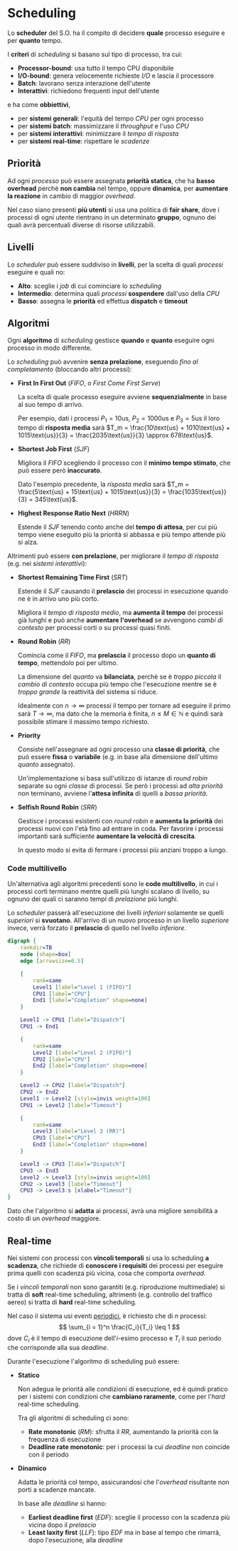 # Scheduling

Lo **scheduler** del S.O. ha il compito di decidere **quale** processo eseguire e per **quanto** tempo.

I **criteri** di _scheduling_ si basano sul tipo di processo, tra cui:
- **Processor-bound**: usa tutto il tempo CPU disponibile
- **I/O-bound**: genera velocemente richieste _I/O_ e lascia il processore
- **Batch**: lavorano senza interazione dell'utente
- **Interattivi**: richiedono frequenti input dell'utente

e ha come **obbiettivi**,
- per **sistemi generali**: l'equità del tempo _CPU_ per ogni processo
- per **sistemi batch**: massimizzare il _throughput_ e l'uso _CPU_
- per **sistemi interattivi**: minimizzare il _tempo di risposta_
- per **sistemi real-time**: rispettare le _scadenze_

## Priorità

Ad ogni _processo_ può essere assegnata **priorità statica**, che ha **basso overhead** perchè **non cambia** nel tempo, oppure **dinamica**, per **aumentare la reazione** in cambio di maggior _overhead_.

Nel caso siano presenti **più utenti** si usa una politica di **fair share**, dove i processi di ogni utente rientrano in un determinato **gruppo**, ognuno dei quali avrà percentuali diverse di risorse utilizzabili.

## Livelli

Lo _scheduler_ può essere suddiviso in **livelli**, per la scelta di quali _processi_ eseguire e quali no:
- **Alto**: sceglie i _job_ di cui cominciare lo _scheduling_
- **Intermedio**: determina quali _processi_ **sospendere** dall'uso della _CPU_
- **Basso**: assegna le **priorità** ed effettua **dispatch** e **timeout**

## Algoritmi

Ogni **algoritmo** di _scheduling_ gestisce **quando** e **quanto** eseguire ogni processo in modo differente.

Lo _scheduling_ può avvenire **senza prelazione**, eseguendo _fino al completamento_ (bloccando altri processi):
- **First In First Out** (_FIFO_, o _First Come First Serve_)

	La scelta di quale processo eseguire avviene **sequenzialmente** in base al suo tempo di arrivo.

	Per esempio, dati i processi $P_1 = 10\text{us}$, $P_2 = 1000\text{us}$ e $P_3 = 5\text{us}$ il loro tempo di **risposta media** sarà $T_m = \frac{10\text{us} + 1010\text{us} + 1015\text{us}}{3} = \frac{2035\text{us}}{3} \approx 678\text{us}$.

- **Shortest Job First** (_SJF_)

	Migliora il _FIFO_ scegliendo il processo con il **minimo tempo stimato**, che può essere però **inaccurato**.

	Dato l'esempio precedente, la _risposta media_ sarà $T_m = \frac{5\text{us} + 15\text{us} + 1015\text{us}}{3} = \frac{1035\text{us}}{3} = 345\text{us}$.

- **Highest Response Ratio Next** (_HRRN_)

	Estende il _SJF_ tenendo conto anche del **tempo di attesa**, per cui più tempo viene eseguito più la priorità si abbassa e più tempo attende più si alza.

Altrimenti può essere **con prelazione**, per migliorare il _tempo di risposta_ (e.g. nei _sistemi interattivi_):
- **Shortest Remaining Time First** (_SRT_)

	Estende il _SJF_ causando il **prelascio** dei processi in esecuzione quando ne è in arrivo uno più corto.

	Migliora il _tempo di risposta medio_, ma **aumenta il tempo** dei processi già lunghi e può anche **aumentare l'overhead** se avvengono _cambi di contesto_ per processi corti o su processi quasi finiti.

- **Round Robin** (_RR_)

	Comincia come il _FIFO_, ma **prelascia** il processo dopo un **quanto di tempo**, mettendolo poi per ultimo.

	La dimensione del _quanto_ va **bilanciata**, perchè se è _troppo piccola_ il _cambio di contesto_ occupa più tempo che l'esecuzione mentre se è _troppo grande_ la reattività del sistema si riduce.

	Idealmente con $n \to \infty$ processi il tempo per tornare ad eseguire il primo sarà $T \to \infty$, ma dato che la memoria è finita, $n \leq M \in \mathbb{N}$ e quindi sarà possibile stimare il massimo tempo richiesto.

- **Priority**

	Consiste nell'assegnare ad ogni processo una **classe di priorità**, che può essere **fissa** o **variabile** (e.g. in base alla dimensione dell'ultimo _quanto_ assegnato).

	Un'implementazione si basa sull'utilizzo di istanze di _round robin_ separate su ogni _classe_ di processi.
	Se però i processi ad _alta priorità_ non terminano, avviene l'**attesa infinita** di quelli a _bassa priorità_.

- **Selfish Round Robin** (_SRR_)

	Gestisce i processi esistenti con _round robin_ e **aumenta la priorità** dei processi nuovi con l'età fino ad entrare in coda.
	Per favorire i processi importanti sarà sufficiente **aumentare la velocità di crescita**.

	In questo modo si evita di fermare i processi più anziani troppo a lungo.

### Code multilivello

Un'alternativa agli algoritmi precedenti sono le **code multilivello**, in cui i processi corti terminano mentre quelli più lunghi scalano di livello, su ognuno dei quali ci saranno tempi di _prelazione_ più lunghi.

Lo _scheduler_ passerà all'esecuzione dei livelli _inferiori_ solamente se quelli _superiori_ si **svuotano**.
All'arrivo di un nuovo processo in un livello _superiore_ invece, verrà forzato il **prelascio** di quello nel livello _inferiore_.

```dot process
digraph {
	rankdir=TB
	node [shape=box]
	edge [arrowsize=0.5]

	{
		rank=same
		Level1 [label="Level 1 (FIFO)"]
		CPU1 [label="CPU"]
		End1 [label="Completion" shape=none]
	}

	Level1 -> CPU1 [label="Dispatch"]
	CPU1 -> End1

	{
		rank=same
		Level2 [label="Level 2 (FIFO)"]
		CPU2 [label="CPU"]
		End2 [label="Completion" shape=none]
	}

	Level2 -> CPU2 [label="Dispatch"]
	CPU2 -> End2
	Level1 -> Level2 [style=invis weight=100]
	CPU1 -> Level2 [label="Timeout"]

	{
		rank=same
		Level3 [label="Level 3 (RR)"]
		CPU3 [label="CPU"]
		End3 [label="Completion" shape=none]
	}

	Level3 -> CPU3 [label="Dispatch"]
	CPU3 -> End3
	Level2 -> Level3 [style=invis weight=100]
	CPU2 -> Level3 [label="Timeout"]
	CPU3 -> Level3:s [xlabel="Timeout"]
}
```

Dato che l'algoritmo si **adatta** ai processi, avrà una migliore sensibilità a costo di un _overhead_ maggiore.

## Real-time

Nei sistemi con processi con **vincoli temporali** si usa lo scheduling **a scadenza**, che richiede di **conoscere i requisiti** dei processi per eseguire prima quelli con scadenza più vicina, cosa che comporta _overhead_.

Se i _vincoli temporali_ non sono garantiti (e.g. riproduzione multimediale) si tratta di **soft** real-time scheduling, altrimenti (e.g. controllo del traffico aereo) si tratta di **hard** real-time scheduling.

Nel caso il sistema usi eventi [periodici](../../ct0615-2/05/02/README.md#polling), è richiesto che di $n$ processi:
$$
\sum_{i = 1}^n \frac{C_i}{T_i} \leq 1
$$
dove $C_i$ è il tempo di esecuzione dell'$i$-esimo processo e $T_i$ il suo periodo che corrisponde alla sua _deadline_.

Durante l'esecuzione l'algoritmo di scheduling può essere:
- **Statico**

	Non adegua le priorità alle condizioni di esecuzione, ed è quindi pratico per i sistemi con condizioni che **cambiano raramente**, come per l'_hard_ real-time scheduling.

	Tra gli algoritmi di scheduling ci sono:
	- **Rate monotonic** (_RM_): sfrutta il _RR_, aumentando la priorità con la frequenza di esecuzione
	- **Deadline rate monotonic**: per i processi la cui _deadline_ non coincide con il periodo

- **Dinamico**

	Adatta le priorità col tempo, assicurandosi che l'_overhead_ risultante non porti a scadenze mancate.

	In base alle _deadline_ si hanno:
	- **Earliest deadline first** (_EDF_): sceglie il processo con la scadenza più vicina dopo il _prelascio_
	- **Least laxity first** (_LLF_): tipo _EDF_ ma in base al tempo che rimarrà, dopo l'esecuzione, alla _deadline_
